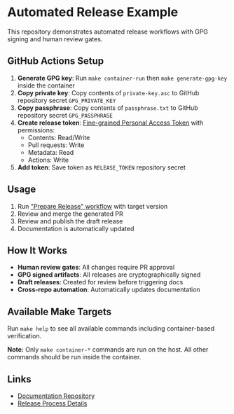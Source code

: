 # Automated Release Example

This repository demonstrates automated release workflows with GPG signing and human review gates.

## GitHub Actions Setup

1. **Generate GPG key**: Run `make container-run` then `make generate-gpg-key` inside the container
2. **Copy private key**: Copy contents of `private-key.asc` to GitHub repository secret `GPG_PRIVATE_KEY`
3. **Copy passphrase**: Copy contents of `passphrase.txt` to GitHub repository secret `GPG_PASSPHRASE`
4. **Create release token**: [Fine-grained Personal Access Token](https://github.com/settings/personal-access-tokens/new) with permissions:
   - Contents: Read/Write
   - Pull requests: Write
   - Metadata: Read
   - Actions: Write
5. **Add token**: Save token as `RELEASE_TOKEN` repository secret

## Usage

1. Run ["Prepare Release" workflow](https://github.com/scottrigby/example-actions-autorelease-source/actions/workflows/prepare-release.yml) with target version
2. Review and merge the generated PR
3. Review and publish the draft release
4. Documentation is automatically updated

## How It Works

- **Human review gates**: All changes require PR approval
- **GPG signed artifacts**: All releases are cryptographically signed
- **Draft releases**: Created for review before triggering docs
- **Cross-repo automation**: Automatically updates documentation

## Available Make Targets

Run `make help` to see all available commands including container-based verification.

**Note:** Only `make container-*` commands are run on the host. All other commands should be run inside the container.

## Links

- [Documentation Repository](https://github.com/scottrigby/example-actions-autorelease-docs)
- [Release Process Details](https://github.com/scottrigby/example-actions-autorelease-docs/blob/main/docs/release-process.md)
